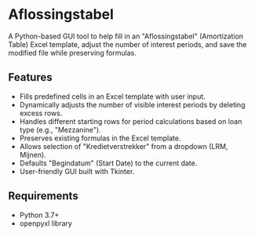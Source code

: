 # Aflossingstabel

A Python-based GUI tool to help fill in an "Aflossingstabel" (Amortization Table) Excel template, adjust the number of interest periods, and save the modified file while preserving formulas.

## Features

* Fills predefined cells in an Excel template with user input.
* Dynamically adjusts the number of visible interest periods by deleting excess rows.
* Handles different starting rows for period calculations based on loan type (e.g., "Mezzanine").
* Preserves existing formulas in the Excel template.
* Allows selection of "Kredietverstrekker" from a dropdown (LRM, Mijnen).
* Defaults "Begindatum" (Start Date) to the current date.
* User-friendly GUI built with Tkinter.

## Requirements

* Python 3.7+
* openpyxl library
